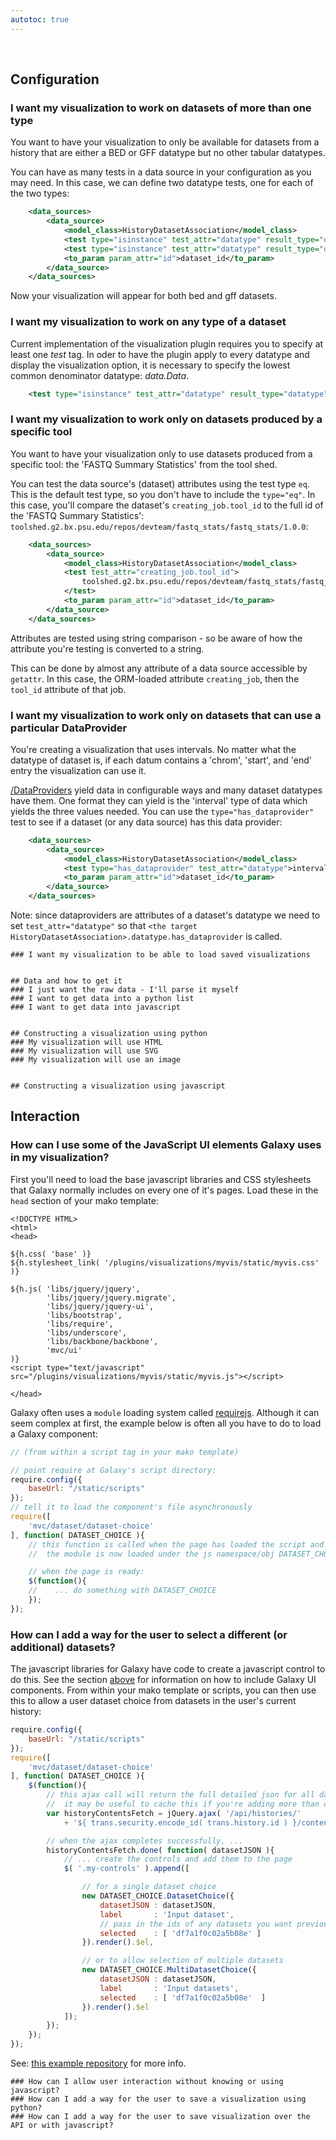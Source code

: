 ```yaml
---
autotoc: true
---
```

<br />
</div></div>


## Configuration
### I want my visualization to work on datasets of more than one type

You want to have your visualization to only be available for datasets from a history that are either a BED or GFF
datatype but no other tabular datatypes.

You can have as many tests in a data source in your configuration as you may need. In this case, we can define two
datatype tests, one for each of the two types:
```xml
    <data_sources>
        <data_source>
            <model_class>HistoryDatasetAssociation</model_class>
            <test type="isinstance" test_attr="datatype" result_type="datatype">interval.Bed</test>
            <test type="isinstance" test_attr="datatype" result_type="datatype">tabular.Gff</test>
            <to_param param_attr="id">dataset_id</to_param>
        </data_source>
    </data_sources>
```

Now your visualization will appear for both bed and gff datasets.

### I want my visualization to work on any type of a dataset

Current implementation of the visualization plugin requires you to specify at least one *test* tag. In oder to have the plugin apply to every datatype and display the visualization option, it is necessary to specify the lowest common denominator datatype: *data.Data*.
```xml
    <test type="isinstance" test_attr="datatype" result_type="datatype">data.Data</test>
```


### I want my visualization to work only on datasets produced by a specific tool

You want to have your visualization only to use datasets produced from a specific tool: the 'FASTQ Summary Statistics'
from the tool shed.

You can test the data source's (dataset) attributes using the test type `eq`. This is the default test type, so you
don't have to include the `type="eq"`. In this case, you'll compare the dataset's `creating_job.tool_id` to the
full id of the 'FASTQ Summary Statistics': `toolshed.g2.bx.psu.edu/repos/devteam/fastq_stats/fastq_stats/1.0.0`:
```xml
    <data_sources>
        <data_source>
            <model_class>HistoryDatasetAssociation</model_class>
            <test test_attr="creating_job.tool_id">
                toolshed.g2.bx.psu.edu/repos/devteam/fastq_stats/fastq_stats/1.0.0
            </test>
            <to_param param_attr="id">dataset_id</to_param>
        </data_source>
    </data_sources>
```

Attributes are tested using string comparison - so be aware of how the attribute you're testing is converted to a
string.

This can be done by almost any attribute of a data source accessible by `getattr`. In this case, the ORM-loaded
attribute `creating_job`, then the `tool_id` attribute of that job.


### I want my visualization to work only on datasets that can use a particular DataProvider

You're creating a visualization that uses intervals. No matter what the datatype of dataset is, if each datum
contains a 'chrom', 'start', and 'end' entry the visualization can use it.

[/DataProviders](/src/DataProviders/index.md) yield data in configurable ways and many dataset datatypes have them. One format they can yield is the
'interval' type of data which yields the three values needed. You can use the `type="has_dataprovider"` test to see
if a dataset (or any data source) has this data provider:
```xml
    <data_sources>
        <data_source>
            <model_class>HistoryDatasetAssociation</model_class>
            <test type="has_dataprovider" test_attr="datatype">interval</test>
            <to_param param_attr="id">dataset_id</to_param>
        </data_source>
    </data_sources>
```

Note: since dataproviders are attributes of a dataset's datatype we need to set `test_attr="datatype"` so that
`<the target HistoryDatasetAssociation>.datatype.has_dataprovider` is called.


```wiki comment
### I want my visualization to be able to load saved visualizations


## Data and how to get it
### I just want the raw data - I'll parse it myself
### I want to get data into a python list
### I want to get data into javascript


## Constructing a visualization using python
### My visualization will use HTML
### My visualization will use SVG
### My visualization will use an image


## Constructing a visualization using javascript
```



## Interaction

### How can I use some of the JavaScript UI elements Galaxy uses in my visualization?

First you'll need to load the base javascript libraries and CSS stylesheets that Galaxy normally includes on every one
of it's pages. Load these in the `head` section of your mako template:
```mako
<!DOCTYPE HTML>
<html>
<head>

${h.css( 'base' )}
${h.stylesheet_link( '/plugins/visualizations/myvis/static/myvis.css' )}

${h.js( 'libs/jquery/jquery',
        'libs/jquery/jquery.migrate',
        'libs/jquery/jquery-ui',
        'libs/bootstrap',
        'libs/require',
        'libs/underscore',
        'libs/backbone/backbone',
        'mvc/ui'
)}
<script type="text/javascript" src="/plugins/visualizations/myvis/static/myvis.js"></script>

</head>
```


Galaxy often uses a `module` loading system called [requirejs](http://requirejs.org/). Although it can seem complex at
first, the example below is often all you have to do to load a Galaxy component:
```javascript
// (from within a script tag in your mako template)

// point require at Galaxy's script directory:
require.config({
    baseUrl: "/static/scripts"
});
// tell it to load the component's file asynchronously
require([
    'mvc/dataset/dataset-choice'
], function( DATASET_CHOICE ){
    // this function is called when the page has loaded the script and
    //  the module is now loaded under the js namespace/obj DATASET_CHOICE

    // when the page is ready:
    $(function(){
    //    ... do something with DATASET_CHOICE
    });
});

```




### How can I add a way for the user to select a different (or additional) datasets?

The javascript libraries for Galaxy have code to create a javascript control to do this. See the section
[above](#how_can_i_use_some_of_the_javascript_ui_elements_galaxy_uses_in_my_visualization3f)
for information on how to include Galaxy UI components. From within your mako template or scripts, you can
then use this to allow a user dataset choice from datasets in the user's current history:
```javascript
require.config({
    baseUrl: "/static/scripts"
});
require([
    'mvc/dataset/dataset-choice'
], function( DATASET_CHOICE ){
    $(function(){
        // this ajax call will return the full detailed json for all datasets and collections in the current history
        //  it may be useful to cache this if you're adding more than one dataset choice control
        var historyContentsFetch = jQuery.ajax( '/api/histories/'
            + '${ trans.security.encode_id( trans.history.id ) }/contents?details=all' );

        // when the ajax completes successfully, ...
        historyContentsFetch.done( function( datasetJSON ){
            // ... create the controls and add them to the page
            $( '.my-controls' ).append([

                // for a single dataset choice
                new DATASET_CHOICE.DatasetChoice({
                    datasetJSON : datasetJSON,
                    label       : 'Input dataset',
                    // pass in the ids of any datasets you want previously/already selected
                    selected    : [ 'df7a1f0c02a5b08e' ]
                }).render().$el,

                // or to allow selection of multiple datasets
                new DATASET_CHOICE.MultiDatasetChoice({
                    datasetJSON : datasetJSON,
                    label       : 'Input datasets',
                    selected    : [ 'df7a1f0c02a5b08e'  ]
                }).render().$el
            ]);
        });
    });
});

```


See: [this example repository](https://bitbucket.org/carlfeberhard/galaxy-visualization-dataset-choice) for more info.


```wiki comment
### How can I allow user interaction without knowing or using javascript?
### How can I add a way for the user to save a visualization using python?
### How can I add a way for the user to save visualization over the API or with javascript?
```

